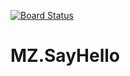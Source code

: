 [![Board Status](https://dev.azure.com/MartyZane/1f676445-af0d-4b3c-ad0b-92430b40e1e3/58cc6551-7525-4343-82da-8bea9e2b9376/_apis/work/boardbadge/70c31e59-f3d5-48cc-876c-2cd2e1463557)](https://dev.azure.com/MartyZane/1f676445-af0d-4b3c-ad0b-92430b40e1e3/_boards/board/t/58cc6551-7525-4343-82da-8bea9e2b9376/Microsoft.RequirementCategory)
# MZ.SayHello